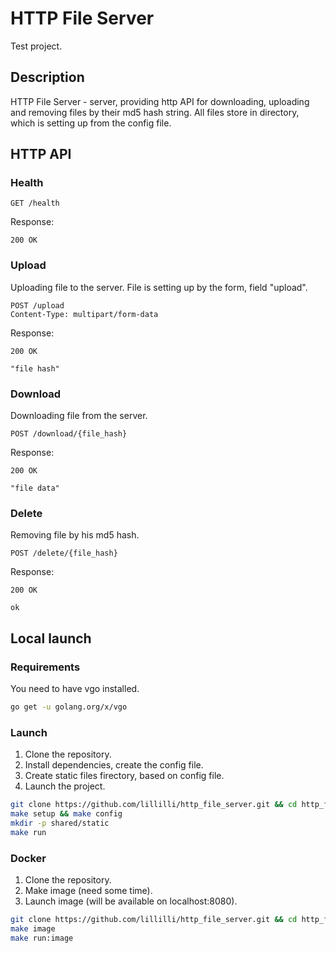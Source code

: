 # HTTP File Server

Test project.

## Description

HTTP File Server - server, providing http API for downloading, uploading and removing files by their md5 hash string.
All files store in directory, which is setting up from the config file.

## HTTP API

### Health

```http
GET /health
```

Response:

```http
200 OK
```

### Upload

Uploading file to the server. File is setting up by the form, field "upload".

```http
POST /upload
Content-Type: multipart/form-data
```

Response:

```http
200 OK

"file hash"
```

### Download

Downloading file from the server.

```http
POST /download/{file_hash}
```

Response:

```http
200 OK

"file data"
```

### Delete

Removing file by his md5 hash.

```http
POST /delete/{file_hash}
```

Response:

```http
200 OK

ok
```

## Local launch

### Requirements

You need to have vgo installed.

```bash
go get -u golang.org/x/vgo
```

### Launch

1. Clone the repository.
2. Install dependencies, create the config file.
3. Create static files firectory, based on config file.
4. Launch the project.

```bash
git clone https://github.com/lillilli/http_file_server.git && cd http_file_server
make setup && make config
mkdir -p shared/static
make run
```

### Docker

1. Clone the repository.
2. Make image (need some time).
3. Launch image (will be available on localhost:8080).

```bash
git clone https://github.com/lillilli/http_file_server.git && cd http_file_server
make image
make run:image
```

